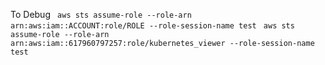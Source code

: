 To Debug
` aws sts assume-role --role-arn arn:aws:iam::ACCOUNT:role/ROLE --role-session-name test`
` aws sts assume-role --role-arn arn:aws:iam::617960797257:role/kubernetes_viewer --role-session-name test`
